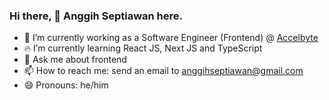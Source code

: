 ### Hi there, 👋 Anggih Septiawan here.

- 🚀 I’m currently working as a Software Engineer (Frontend) @ [Accelbyte](https://accelbyte.io/)
- 🔥 I’m currently learning React JS, Next JS and TypeScript
- 💬 Ask me about frontend
- 📫 How to reach me: send an email to anggihseptiawan@gmail.com
- 😄 Pronouns: he/him
